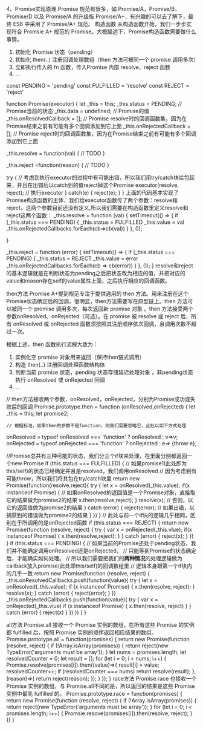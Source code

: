 4、Promise实现原理
Promise 规范有很多，如 Promise/A，Promise/B，Promise/D 以及 Promise/A 的升级版 Promise/A+，有兴趣的可以去了解下，最终 ES6 中采用了 Promise/A+ 规范。
构造函数
从构造函数开始，我们一步步实现符合 Promsie A+ 规范的 Promise。大概描述下，Promise构造函数需要做什么事情。
1. 初始化 Promise 状态（pending）
2. 初始化 then(..) 注册回调处理数组（then 方法可被同一个 promise 调用多次）
3. 立即执行传入的 fn 函数，传入Promise 内部 resolve、reject 函数
4. ...

const PENDING = 'pending'
const FULFILLED = 'resolve'
const REJECT = 'reject'

function Promise(executor) {
  let _this = this;
  _this.status = PENDING; // Promise当前的状态
  _this.data = undefined;  // Promise的值
  _this.onResolvedCallback = []; // Promise resolve时的回调函数集，因为在Promise结束之前有可能有多个回调添加到它上面
  _this.onRejectedCallback = []; // Promise reject时的回调函数集，因为在Promise结束之前有可能有多个回调添加到它上面

  _this.resolve = function(val) {
    // TODO
  }

  _this.reject =function(reason) {
    // TODO
  }

  try { // 考虑到执行executor的过程中有可能出错，所以我们用try/catch块给包起来，并且在出错后以catch到的值reject掉这个Promise
    executor(resolve, reject); // 执行executor
  } catch(e) {
    reject(e);
  }
}
上面的代码基本实现了Promise构造函数的主体，我们给executor函数传了两个参数：resolve和reject，这两个参数目前还没有定义,所以我们需要在构造函数里定义resolve和reject这两个函数：
	_this.resolve = function (val) {
    setTimeout(() => {
      if (_this.status === PENDING) {
        _this.status = FULFILLED
        _this.value = val
        _this.onRejectedCallbacks.forEach(cb=>cb(val))
      }
    }, 0);
    
  }
  
 _this.reject = function (error) {
    setTimeout(() => {
      if (_this.status === PENDING) {
        _this.status = REJECT
        _this.value = error
        _this.onRejectedCallbacks.forEach(cb => cb(error))
      }
    }, 0);
  }
resolve和reject的基本逻辑就是在判断状态为pending之后把状态改为相应的值，并把对应的value和reason存在self的value属性上面，之后执行相应的回调函数。

then方法
Promise A+提到规范专注于提供通用的 then 方法。用来注册在这个Promise状态确定后的回调，很明显，then方法需要写在原型链上。then 方法可以被同一个 promise 调用多次，每次返回新 promise 对象 。then 方法接受两个参数onResolved、onRejected（可选）。在 promise 被 resolve 或 reject 后，所有 onResolved 或 onRejected 函数须按照其注册顺序依次回调，且调用次数不超过一次。

根据上述，then 函数执行流程大致为：
1. 实例化空 promise 对象用来返回（保持then链式调用）
2. 构造 then(..) 注册回调处理函数结构体
3. 判断当前 promise 状态，pending 状态存储延迟处理对象 ，非pending状态执行 onResolved 或 onRejected 回调
4. ...

// then方法接收两个参数，onResolved，onRejected，分别为Promise成功或失败后的回调
Promise.prototype.then = function (onResolved,onRejected) {
  let _this = this;
  let promise2;
  
	// 根据标准，如果then的参数不是function，则我们需要忽略它，此处以如下方式处理
  onResolved = typeof onResolved === 'function' ? onResolved : v=>v;
  onRejected = typeof onRejected === 'function' ? onRejected : e=> {throw e};

  //Promise总共有三种可能的状态，我们分三个if块来处理，在里面分别都返回一个new Promise
  if (this.status === FULFILLED) {
    // 如果promise1(此处即为this/self)的状态已经确定并且是resolved，我们调用onResolved
    // 因为考虑到有可能throw，所以我们将其包在try/catch块里
    return  new Promise(function(resolve,reject){
      try {
        let x = onResolved(_this.value);
        if(x instanceof Promise) { // 如果onResolved的返回值是一个Promise对象，直接取它的结果做为promise2的结果
          x.then(resolve,reject);
        }
        resolve(x); // 否则，以它的返回值做为promise2的结果
      } catch (error) {
        reject(error); // 如果出错，以捕获到的错误做为promise2的结果
      }
    })
  }
  // 此处与前一个if块的逻辑几乎相同，区别在于所调用的是onRejected函数
  if (this.status === REJECT) {
    return  new Promise(function (resolve, reject) {
      try {
        var x = onRejected(_this.vlue);
        if(x instanceof Promise) {
          x.then(resolve,reject);
        }
      } catch (error) {
        reject(x);
      }
    })
  }
  if (this.status === PENDING) {
    // 如果当前的Promise还处于pending状态，我们并不能确定调用onResolved还是onRejected，
	  // 只能等到Promise的状态确定后，才能确实如何处理。
  	// 所以我们需要把我们的**两种情况**的处理逻辑做为callback放入promise(此处即this/self)的回调数组里
	  // 逻辑本身跟第一个if块内的几乎一致
    return new Promise(function (resolve, reject) {
      _this.onResolvedCallbacks.push(function(value){
        try {
          let x = onResolved(_this.value);
          if (x instanceof Promise) {
            x.then(resolve, reject);
          }
          resolve(x);
        } catch (error) {
          reject(error);
        }
      })
      _this.onRejectedCallbacks.push(function(value){
        try {
          var x = onRejected(_this.vlue)
          if (x instanceof Promise) {
            x.then(resolve, reject)
          }
        } catch (error) {
          reject(x)
        }
      })
    })
  }
}


all方法
Promise.all 接收一个 Promise 实例的数组，在所有这些 Promise 的实例都 fulfilled 后，按照 Promise 实例的顺序返回相应结果的数组。
Promise.prototype.all = function(promises) {
  return new Promise(function (resolve, reject) {
    if (!Array.isArray(promises)) {
      return reject(new TypeError('arguments must be array'));
    }
    let nums = promises.length;
    let resolvedCounter = 0;
    let result = [];
    for (let i = 0; i < nums; i++) {
      Promise.resolve(promises[i]).then((value)=>{
        result[i] = value;
        resolvedCounter++;
        if (resolvedCounter === nums) return resolve(result);
      },(reason)=>{
        return reject(reason);
      });
    }
  });
}
race方法
Promise.race 也接收一个 Promise 实例的数组，与 Promise.all不同的是，所以返回的结果是这些 Promise 实例中最先 fulfilled 的。
Promise.prototype.race = function(promises) {
  return new Promise(function (resolve, reject) {
    if (!Array.isArray(promises)) {
      return reject(new TypeError('arguments must be array'));
    }
    for (let i = 0; i < promises.length; i++) {
      Promsie.resove(promises[i]).then(resolve, reject);
    }
  })
}
